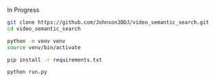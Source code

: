 In Progress

```bash
git clone https://github.com/JohnsonJDDJ/video_semantic_search.git
cd video_semantic_search
```
```bash
python -m venv venv
source venv/bin/activate
```

```bash
pip install -r requirements.txt
```

```bash
python run.py
```
